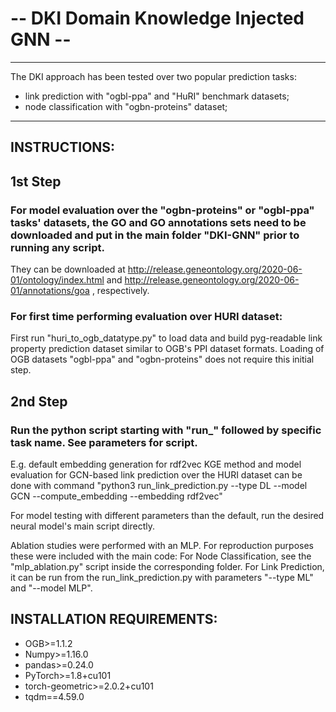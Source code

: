# -- DKI Domain Knowledge Injected GNN --
--------------------

The DKI approach has been tested over two popular prediction tasks:
 - link prediction with "ogbl-ppa" and "HuRI" benchmark datasets;
 - node classification with "ogbn-proteins" dataset;

--------------------

## INSTRUCTIONS:
## 1st Step
### For model evaluation over the "ogbn-proteins" or "ogbl-ppa" tasks' datasets, the GO and GO annotations sets need to be downloaded and put in the main folder "DKI-GNN" prior to running any script. 
They can be downloaded at http://release.geneontology.org/2020-06-01/ontology/index.html and http://release.geneontology.org/2020-06-01/annotations/goa , respectively. 

### For first time performing evaluation over HURI dataset:
First run "huri_to_ogb_datatype.py" to load data and build pyg-readable link property prediction dataset similar to OGB's PPI dataset formats. Loading of OGB datasets "ogbl-ppa" and "ogbn-proteins" does not require this initial step.




## 2nd Step
### Run the python script starting with "run_" followed by specific task name. See parameters for script.
E.g. default embedding generation for rdf2vec KGE method and model evaluation for GCN-based link prediction over the HURI dataset can be done with 
command "python3 run_link_prediction.py --type DL --model GCN --compute_embedding --embedding rdf2vec"

For model testing with different parameters than the default, run the desired neural model's main script directly.


Ablation studies were performed with an MLP. For reproduction purposes these were included with the main code: For Node Classification, 
see the "mlp_ablation.py" script inside the corresponding folder. For Link Prediction, it can be run from the run_link_prediction.py with parameters "--type ML" and "--model MLP".

## INSTALLATION REQUIREMENTS:
- OGB>=1.1.2
- Numpy>=1.16.0
- pandas>=0.24.0
- PyTorch>=1.8+cu101
- torch-geometric>=2.0.2+cu101
- tqdm==4.59.0
